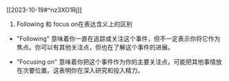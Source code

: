 
[[2023-10-19#^nz3XO1Rj]]

1. Following 和 focus on在表达含义上的区别
- "Following" 意味着你一直在追踪或关注这个事件，但不一定表示你将它作为焦点。你可以有其他关注点，但也在了解这个事件的进展。
    
- "Focusing on" 意味着你把这个事件作为你的主要关注点，可能把其他事情放在次要位置。这表明你在深入研究和投入精力。